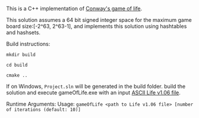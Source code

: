 This is a C++ implementation of [Conway's game of life](https://en.wikipedia.org/wiki/Conway%27s_Game_of_Life#Rules).

This solution assumes a 64 bit signed integer space for the maximum game board size:[-2^63, 2^63-1], and implements this solution using hashtables and hashsets.

Build instructions:

`mkdir build`

`cd build`

`cmake ..`

If on Windows, `Project.sln` will be generated in the build folder. build the solution and execute gameOfLife.exe with an input [ASCII Life v1.06 file](https://www.conwaylife.com/wiki/Life_1.06).

Runtime Arguments:
Usage: `gameOfLife <path to Life v1.06 file> [number of iterations (default: 10)]`
